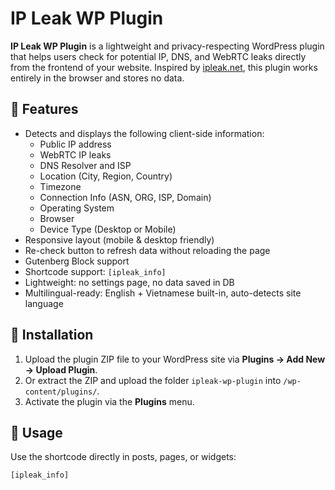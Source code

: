 # IP Leak WP Plugin

**IP Leak WP Plugin** is a lightweight and privacy-respecting WordPress plugin that helps users check for potential IP, DNS, and WebRTC leaks directly from the frontend of your website. Inspired by [ipleak.net](https://ipleak.net), this plugin works entirely in the browser and stores no data.

## 🔐 Features

- Detects and displays the following client-side information:
  - Public IP address
  - WebRTC IP leaks
  - DNS Resolver and ISP
  - Location (City, Region, Country)
  - Timezone
  - Connection Info (ASN, ORG, ISP, Domain)
  - Operating System
  - Browser
  - Device Type (Desktop or Mobile)
- Responsive layout (mobile & desktop friendly)
- Re-check button to refresh data without reloading the page
- Gutenberg Block support
- Shortcode support: `[ipleak_info]`
- Lightweight: no settings page, no data saved in DB
- Multilingual-ready: English + Vietnamese built-in, auto-detects site language

## 🧩 Installation

1. Upload the plugin ZIP file to your WordPress site via **Plugins → Add New → Upload Plugin**.
2. Or extract the ZIP and upload the folder `ipleak-wp-plugin` into `/wp-content/plugins/`.
3. Activate the plugin via the **Plugins** menu.

## 🚀 Usage

Use the shortcode directly in posts, pages, or widgets:

```plaintext
[ipleak_info]
